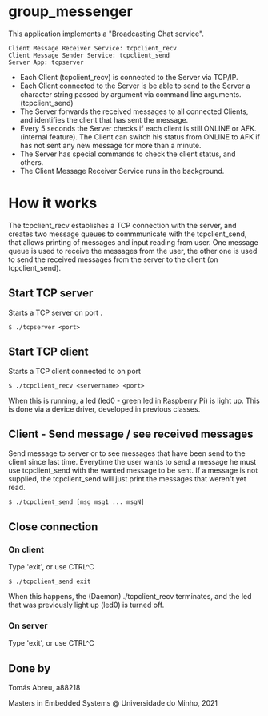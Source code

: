 # group_messenger
This application implements a "Broadcasting Chat service".
```
Client Message Receiver Service: tcpclient_recv
Client Message Sender Service: tcpclient_send
Server App: tcpserver
```
- Each Client (tcpclient_recv) is connected to the Server via TCP/IP.
- Each Client connected to the Server is be able to send to the Server a character string passed by argument via command line arguments. (tcpclient_send)
- The Server forwards the received messages to all connected Clients, and identifies the client that has sent the message.
- Every 5 seconds the Server checks if each client is still ONLINE or AFK. (internal feature). The Client can switch his status from ONLINE to AFK if has not sent any new message for more than a minute.
- The Server has special commands to check the client status, and others.
- The Client Message Receiver Service runs in the background. 

# How it works
The tcpclient_recv establishes a TCP connection with the server, and creates two message queues to commmunicate with the tcpclient_send, that allows printing of messages and input reading from user. One message queue is used to receive the messages from the user, the other one is used to send the received messages from the server to the client (on tcpclient_send).

## Start TCP server
Starts a TCP server on port <port>.
```shell
$ ./tcpserver <port>
```
## Start TCP client
Starts a TCP client connected to <servername> on port <port>
```shell
$ ./tcpclient_recv <servername> <port>
```
When this is running, a led (led0 - green led in Raspberry Pi) is light up. This is done via a device driver, developed in previous classes.

## Client - Send message / see received messages
Send message to server or to see messages that have been send to the client since last time. Everytime the user wants to send a message he must use tcpclient_send with the wanted message to be sent. If a message is not supplied, the tcpclient_send will just print the messages that weren't yet read.
```shell
$ ./tcpclient_send [msg msg1 ... msgN]
```
## Close connection
### On client
Type 'exit', or use CTRL^C 
```shell
$ ./tcpclient_send exit
```
When this happens, the (Daemon) ./tcpclient_recv terminates, and the led that was previously light up (led0) is turned off.

### On server
Type 'exit', or use CTRL^C

## Done by
Tomás Abreu, a88218

Masters in Embedded Systems @ Universidade do Minho, 2021